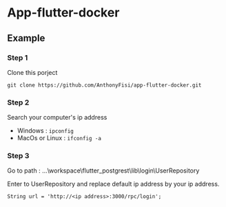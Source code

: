 # App-flutter-docker

## Example

### Step 1

Clone this porject 

```
git clone https://github.com/AnthonyFisi/app-flutter-docker.git

```

### Step 2

Search your computer's ip address 

- Windows : ```ipconfig```
- MacOs or Linux : ```ifconfig -a ```

### Step 3

Go to path : ...\workspace\flutter_postgrest\lib\login\UserRepository

Enter to UserRepository and replace default ip address by your ip address.

```
String url = 'http://<ip address>:3000/rpc/login';

```
